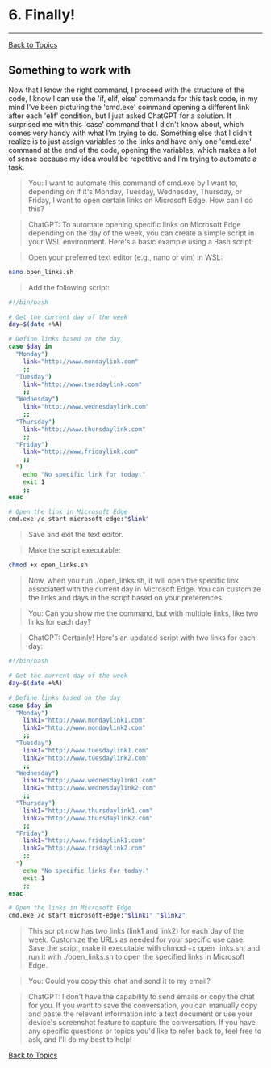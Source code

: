 # 6. Finally!
---
[Back to Topics](../README.md#table-of-content-topics)

## Something to work with

Now that I know the right command, I proceed with the structure of the code, I know I can use the 'if, elif, else' commands for this task code, in my mind I've been picturing the 'cmd.exe' command  opening a different link after each 'elif' condition, but I just asked ChatGPT for a solution. It surprised me with this 'case' command that I didn't know about, which comes very handy with what I'm trying to do. Something else that I didn't realize is to just assign variables to the links and have only one 'cmd.exe' command at the end of the code, opening the variables; which makes a lot of sense because my idea would be repetitive and I'm trying to automate a task.

> You:
> I want to automate this command of cmd.exe by I want to, depending on if it's Monday, Tuesday, Wednesday, Thursday, or Friday, I want to open certain links on Microsoft Edge. How can I do this?

> ChatGPT:
> To automate opening specific links on Microsoft Edge depending on the day of the week, you can create a simple script in your WSL environment. Here's a basic example using a Bash script:

> Open your preferred text editor (e.g., nano or vim) in WSL:

```bash
nano open_links.sh
```

> Add the following script:

```bash
#!/bin/bash

# Get the current day of the week
day=$(date +%A)

# Define links based on the day
case $day in
  "Monday")
    link="http://www.mondaylink.com"
    ;;
  "Tuesday")
    link="http://www.tuesdaylink.com"
    ;;
  "Wednesday")
    link="http://www.wednesdaylink.com"
    ;;
  "Thursday")
    link="http://www.thursdaylink.com"
    ;;
  "Friday")
    link="http://www.fridaylink.com"
    ;;
  *)
    echo "No specific link for today."
    exit 1
    ;;
esac

# Open the link in Microsoft Edge
cmd.exe /c start microsoft-edge:"$link"
```

> Save and exit the text editor.

> Make the script executable:

```bash
chmod +x open_links.sh
```

> Now, when you run ./open_links.sh, it will open the specific link associated with the current day in Microsoft Edge. You can customize the links and days in the script based on your preferences.

> You:
> Can you show me the command, but with multiple links, like two links for each day?

> ChatGPT:
> Certainly! Here's an updated script with two links for each day:

```bash
#!/bin/bash

# Get the current day of the week
day=$(date +%A)

# Define links based on the day
case $day in
  "Monday")
    link1="http://www.mondaylink1.com"
    link2="http://www.mondaylink2.com"
    ;;
  "Tuesday")
    link1="http://www.tuesdaylink1.com"
    link2="http://www.tuesdaylink2.com"
    ;;
  "Wednesday")
    link1="http://www.wednesdaylink1.com"
    link2="http://www.wednesdaylink2.com"
    ;;
  "Thursday")
    link1="http://www.thursdaylink1.com"
    link2="http://www.thursdaylink2.com"
    ;;
  "Friday")
    link1="http://www.fridaylink1.com"
    link2="http://www.fridaylink2.com"
    ;;
  *)
    echo "No specific links for today."
    exit 1
    ;;
esac

# Open the links in Microsoft Edge
cmd.exe /c start microsoft-edge:"$link1" "$link2"
```

> This script now has two links (link1 and link2) for each day of the week. Customize the URLs as needed for your specific use case. Save the script, make it executable with chmod +x open_links.sh, and run it with ./open_links.sh to open the specified links in Microsoft Edge.

> You:
> Could you copy this chat and send it to my email?

> ChatGPT:
> I don't have the capability to send emails or copy the chat for you. If you want to save the conversation, you can manually copy and paste the relevant information into a text document or use your device's screenshot feature to capture the conversation. If you have any specific questions or topics you'd like to refer back to, feel free to ask, and I'll do my best to help!

[Back to Topics](../README.md#table-of-content-topics)
